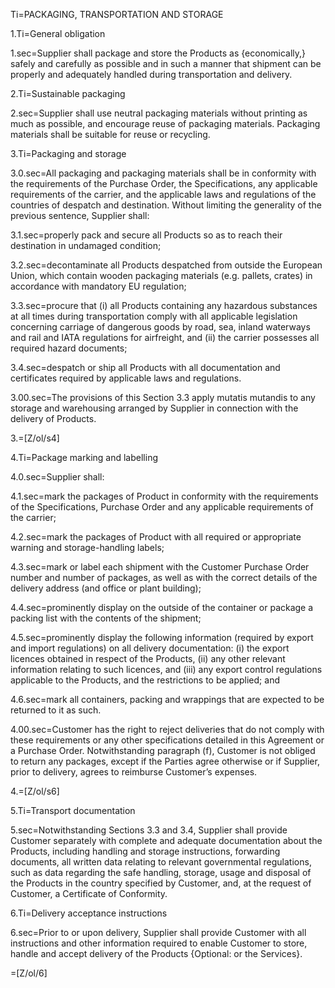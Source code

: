 Ti=PACKAGING, TRANSPORTATION AND STORAGE

1.Ti=General obligation

1.sec=Supplier shall package and store the Products as {economically,} safely and carefully as possible and in such a manner that shipment can be properly and adequately handled during transportation and delivery.

2.Ti=Sustainable packaging

2.sec=Supplier shall use neutral packaging materials without printing as much as possible, and encourage reuse of packaging materials. Packaging materials shall be suitable for reuse or recycling.

3.Ti=Packaging and storage

3.0.sec=All packaging and packaging materials shall be in conformity with the requirements of the Purchase Order, the Specifications, any applicable requirements of the carrier, and the applicable laws and regulations of the countries of despatch and destination. Without limiting the generality of the previous sentence, Supplier shall:

3.1.sec=properly pack and secure all Products so as to reach their destination in undamaged condition;

3.2.sec=decontaminate all Products despatched from outside the European Union, which contain wooden packaging materials (e.g. pallets, crates) in accordance with mandatory EU regulation;

3.3.sec=procure that (i) all Products containing any hazardous substances at all times during transportation comply with all applicable legislation concerning carriage of dangerous goods by road, sea, inland waterways and rail and IATA regulations for airfreight, and (ii) the carrier possesses all required hazard documents;

3.4.sec=despatch or ship all Products with all documentation and certificates required by applicable laws and regulations.

3.00.sec=The provisions of this Section 3.3 apply mutatis mutandis to any storage and warehousing arranged by Supplier in connection with the delivery of Products.

3.=[Z/ol/s4]

4.Ti=Package marking and labelling

4.0.sec=Supplier shall:

4.1.sec=mark the packages of Product in conformity with the requirements of the Specifications, Purchase Order and any applicable requirements of the carrier;

4.2.sec=mark the packages of Product with all required or appropriate warning and storage-handling labels;

4.3.sec=mark or label each shipment with the Customer Purchase Order number and number of packages, as well as with the correct details of the delivery address (and office or plant building);

4.4.sec=prominently display on the outside of the container or package a packing list with the contents of the shipment;

4.5.sec=prominently display the following information (required by export and import regulations) on all delivery documentation: (i) the export licences obtained in respect of the Products, (ii) any other relevant information relating to such licences, and (iii) any export control regulations applicable to the Products, and the restrictions to be applied; and

4.6.sec=mark all containers, packing and wrappings that are expected to be returned to it as such. 

4.00.sec=Customer has the right to reject deliveries that do not comply with these requirements or any other specifications detailed in this Agreement or a Purchase Order. Notwithstanding paragraph (f), Customer is not obliged to return any packages, except if the Parties agree otherwise or if Supplier, prior to delivery, agrees to reimburse Customer’s expenses.

4.=[Z/ol/s6]

5.Ti=Transport documentation

5.sec=Notwithstanding Sections 3.3 and 3.4, Supplier shall provide Customer separately with complete and adequate documentation about the Products, including handling and storage instructions, forwarding documents, all written data relating to relevant governmental regulations, such as data regarding the safe handling, storage, usage and disposal of the Products in the country specified by Customer, and, at the request of Customer, a Certificate of Conformity.

6.Ti=Delivery acceptance instructions

6.sec=Prior to or upon delivery, Supplier shall provide Customer with all instructions and other information required to enable Customer to store, handle and accept delivery of the Products {Optional: or the Services}.

=[Z/ol/6]
